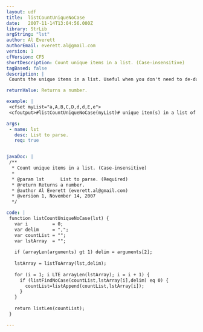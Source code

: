 ```yaml
---
layout: udf
title:  listCountUniqueNoCase
date:   2007-11-14T13:04:56.000Z
library: StrLib
argString: "lst"
author: Al Everett
authorEmail: everett.al@gmail.com
version: 1
cfVersion: CF5
shortDescription: Count unique items in a list. (Case-insensitive)
tagBased: false
description: |
 Counts the unique items in a list. Useful when you don't need to de-dupe a list.

returnValue: Returns a number.

example: |
 <cfset myList="a,A,B,C,D,d,d,E,e">
 <cfoutput>#listCountUniqueNoCase(myList)# unique item(s) in a list of #listLen(myList)# item(s).</cfoutput>

args:
 - name: lst
   desc: List to parse.
   req: true


javaDoc: |
 /**
  * Count unique items in a list. (Case-insensitive)
  * 
  * @param lst      List to parse. (Required)
  * @return Returns a number. 
  * @author Al Everett (everett.al@gmail.com) 
  * @version 1, November 14, 2007 
  */

code: |
 function listCountUniqueNoCase(lst) {
   var i         = 0;
   var delim     = ",";
   var countList = "";
   var lstArray  = "";
 
   if (arrayLen(arguments) gt 1) delim = arguments[2];
     
   lstArray = listToArray(lst,delim);
     
   for (i = 1; i LTE arrayLen(lstArray); i = i + 1) {
     if (listFindNoCase(countList,lstArray[i],delim) eq 0) {
       countList=listAppend(countList,lstArray[i]);
     }
   }
 
   return listLen(countList);
 }

---
```


